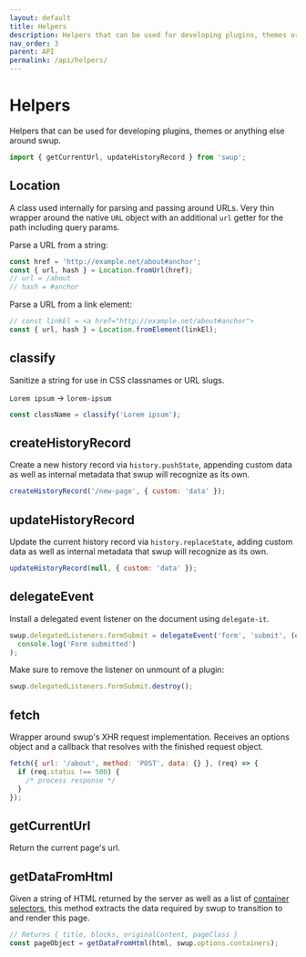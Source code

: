 ```yaml
---
layout: default
title: Helpers
description: Helpers that can be used for developing plugins, themes or anything else around swup
nav_order: 3
parent: API
permalink: /api/helpers/
---
```


# Helpers

Helpers that can be used for developing plugins, themes or anything else around swup.

```javascript
import { getCurrentUrl, updateHistoryRecord } from 'swup';
```

## Location

A class used internally for parsing and passing around URLs. Very thin wrapper around the native `URL` object with an additional `url` getter for the path including query params.

Parse a URL from a string:

```javascript
const href = 'http://example.net/about#anchor';
const { url, hash } = Location.fromUrl(href);
// url = /about
// hash = #anchor
```

Parse a URL from a link element:

```javascript
// const linkEl = <a href="http://example.net/about#anchor">
const { url, hash } = Location.fromElement(linkEl);
```

## classify

Sanitize a string for use in CSS classnames or URL slugs.

`Lorem ipsum` → `lorem-ipsum`

```javascript
const className = classify('Lorem ipsum');
```

## createHistoryRecord

Create a new history record via `history.pushState`, appending custom data as well as internal metadata that swup will recognize as its own.

```javascript
createHistoryRecord('/new-page', { custom: 'data' });
```

## updateHistoryRecord

Update the current history record via `history.replaceState`, adding custom data as well as internal metadata that swup will recognize as its own.

```javascript
updateHistoryRecord(null, { custom: 'data' });
```

## delegateEvent

Install a delegated event listener on the document using `delegate-it`.

```javascript
swup.delegatedListeners.formSubmit = delegateEvent('form', 'submit', (event) =>
  console.log('Form submitted')
);
```

Make sure to remove the listener on unmount of a plugin:

```javascript
swup.delegatedListeners.formSubmit.destroy();
```

## fetch

Wrapper around swup's XHR request implementation. Receives an options object and a callback that resolves with the finished request object.

```javascript
fetch({ url: '/about', method: 'POST', data: {} }, (req) => {
  if (req.status !== 500) {
    /* process response */
  }
});
```

## getCurrentUrl

Return the current page's url.

## getDataFromHtml

Given a string of HTML returned by the server as well as a list of [container selectors](/options#containers), this method extracts the data required by swup to transition to and render this page.

```javascript
// Returns { title, blocks, originalContent, pageClass }
const pageObject = getDataFromHtml(html, swup.options.containers);
```
